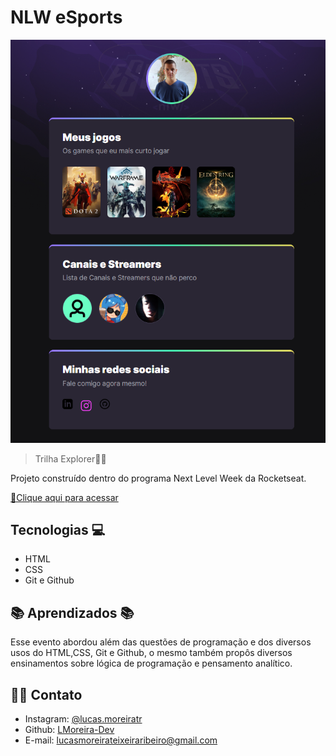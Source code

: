 # NLW eSports 

![preview](./.github/preview.png)

>Trilha Explorer🚀🚀

Projeto construído dentro do programa Next Level Week da Rocketseat.

[🔗Clique aqui para acessar](https://lmoreira-dev.github.io/NLW-E-sports-explorer/)
## Tecnologias 💻

- HTML
- CSS
- Git e Github


## 📚 Aprendizados 📚

Esse evento abordou além das questões de programação e dos diversos usos do HTML,CSS, Git e Github, o mesmo também propôs diversos ensinamentos sobre lógica de programação e pensamento analítico. 

## 🧡📧 Contato

- Instagram: [@lucas.moreiratr](https://www.instagram.com/lucas.moreiratr/)
- Github: [LMoreira-Dev](https://github.com/LMoreira-Dev)
- E-mail: lucasmoreirateixeiraribeiro@gmail.com
